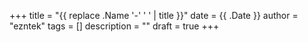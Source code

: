 +++
title = "{{ replace .Name '-' ' ' | title }}"
date = {{ .Date }}
author = "ezntek"
tags = []
description = ""
draft = true
+++

<script src="https://utteranc.es/client.js"
        repo="ezntek/ezntek.github.io"
        issue-term="title"
        label="comments"
        theme="github-dark"
        crossorigin="anonymous"
        async>
</script>
